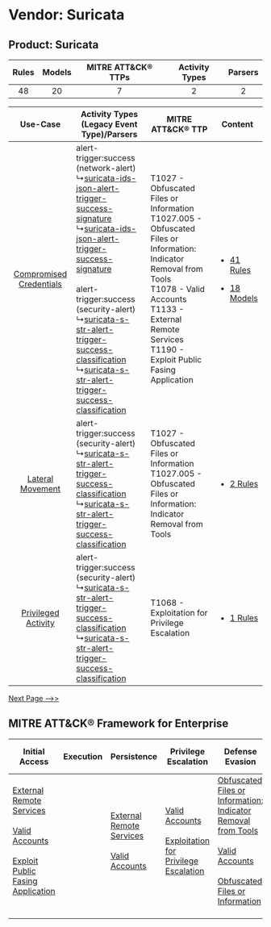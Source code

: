 Vendor: Suricata
================
Product: Suricata
-----------------
| Rules | Models | MITRE ATT&CK® TTPs | Activity Types | Parsers |
|:-----:|:------:|:------------------:|:--------------:|:-------:|
|  48   |   20   |         7          |       2        |    2    |

|    Use-Case    | Activity Types (Legacy Event Type)/Parsers    | MITRE ATT&CK® TTP    | Content    |
|:----:| ---- | ---- | ---- |
| [Compromised Credentials](../../../UseCases/uc_compromised_credentials.md) |  alert-trigger:success (network-alert)<br> ↳[suricata-ids-json-alert-trigger-success-signature](Ps/pC_suricataidsjsonalerttriggersuccesssignature.md)<br> ↳[suricata-ids-json-alert-trigger-success-signature](Ps/pC_suricataidsjsonalerttriggersuccesssignature.md)<br><br> alert-trigger:success (security-alert)<br> ↳[suricata-s-str-alert-trigger-success-classification](Ps/pC_suricatasstralerttriggersuccessclassification.md)<br> ↳[suricata-s-str-alert-trigger-success-classification](Ps/pC_suricatasstralerttriggersuccessclassification.md)<br> | T1027 - Obfuscated Files or Information<br>T1027.005 - Obfuscated Files or Information: Indicator Removal from Tools<br>T1078 - Valid Accounts<br>T1133 - External Remote Services<br>T1190 - Exploit Public Fasing Application<br> | [<ul><li>41 Rules</li></ul><ul><li>18 Models</li></ul>](RM/r_m_suricata_suricata_Compromised_Credentials.md) |
|        [Lateral Movement](../../../UseCases/uc_lateral_movement.md)        |  alert-trigger:success (security-alert)<br> ↳[suricata-s-str-alert-trigger-success-classification](Ps/pC_suricatasstralerttriggersuccessclassification.md)<br> ↳[suricata-s-str-alert-trigger-success-classification](Ps/pC_suricatasstralerttriggersuccessclassification.md)<br>    | T1027 - Obfuscated Files or Information<br>T1027.005 - Obfuscated Files or Information: Indicator Removal from Tools<br>    | [<ul><li>2 Rules</li></ul>](RM/r_m_suricata_suricata_Lateral_Movement.md)    |
|     [Privileged Activity](../../../UseCases/uc_privileged_activity.md)     |  alert-trigger:success (security-alert)<br> ↳[suricata-s-str-alert-trigger-success-classification](Ps/pC_suricatasstralerttriggersuccessclassification.md)<br> ↳[suricata-s-str-alert-trigger-success-classification](Ps/pC_suricatasstralerttriggersuccessclassification.md)<br>    | T1068 - Exploitation for Privilege Escalation<br>    | [<ul><li>1 Rules</li></ul>](RM/r_m_suricata_suricata_Privileged_Activity.md)    |
[Next Page -->>](2_ds_suricata_suricata.md)

MITRE ATT&CK® Framework for Enterprise
--------------------------------------
| Initial Access                                                                                                                                                                                                                         | Execution | Persistence                                                                                                                                      | Privilege Escalation                                                                                                                                          | Defense Evasion                                                                                                                                                                                                                                                               | Credential Access | Discovery | Lateral Movement | Collection | Command and Control | Exfiltration | Impact |
| -------------------------------------------------------------------------------------------------------------------------------------------------------------------------------------------------------------------------------------- | --------- | ------------------------------------------------------------------------------------------------------------------------------------------------ | ------------------------------------------------------------------------------------------------------------------------------------------------------------- | ----------------------------------------------------------------------------------------------------------------------------------------------------------------------------------------------------------------------------------------------------------------------------- | ----------------- | --------- | ---------------- | ---------- | ------------------- | ------------ | ------ |
| [External Remote Services](https://attack.mitre.org/techniques/T1133)<br><br>[Valid Accounts](https://attack.mitre.org/techniques/T1078)<br><br>[Exploit Public Fasing Application](https://attack.mitre.org/techniques/T1190)<br><br> |           | [External Remote Services](https://attack.mitre.org/techniques/T1133)<br><br>[Valid Accounts](https://attack.mitre.org/techniques/T1078)<br><br> | [Valid Accounts](https://attack.mitre.org/techniques/T1078)<br><br>[Exploitation for Privilege Escalation](https://attack.mitre.org/techniques/T1068)<br><br> | [Obfuscated Files or Information: Indicator Removal from Tools](https://attack.mitre.org/techniques/T1027/005)<br><br>[Valid Accounts](https://attack.mitre.org/techniques/T1078)<br><br>[Obfuscated Files or Information](https://attack.mitre.org/techniques/T1027)<br><br> |                   |           |                  |            |                     |              |        |